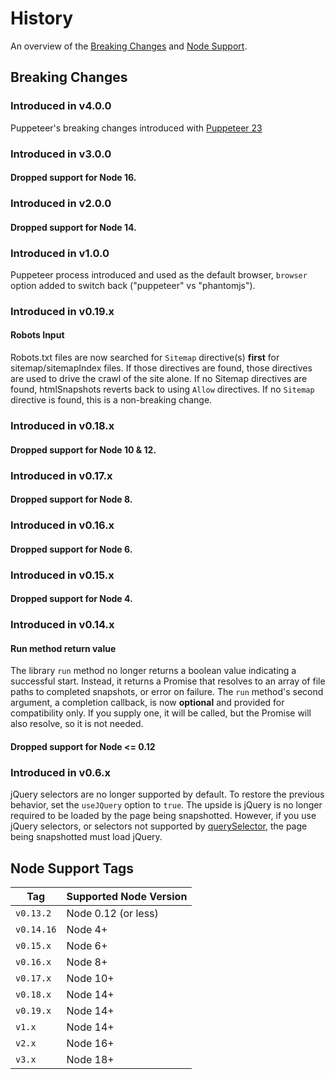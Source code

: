 # History
An overview of the [Breaking Changes](#breaking-changes) and [Node Support](#node-support-tags).

## Breaking Changes

### Introduced in v4.0.0
Puppeteer's breaking changes introduced with [Puppeteer 23](https://github.com/puppeteer/puppeteer/releases/tag/puppeteer-v23.0.0)

### Introduced in v3.0.0
#### Dropped support for Node 16.

### Introduced in v2.0.0
#### Dropped support for Node 14.

### Introduced in v1.0.0
Puppeteer process introduced and used as the default browser, `browser` option added to switch back ("puppeteer" vs "phantomjs").

### Introduced in v0.19.x
#### Robots Input
Robots.txt files are now searched for `Sitemap` directive(s) **first** for sitemap/sitemapIndex files. If those directives are found, those directives are used to drive the crawl of the site alone. If no Sitemap directives are found, htmlSnapshots reverts back to using `Allow` directives. If no `Sitemap` directive is found, this is a non-breaking change.

### Introduced in v0.18.x
#### Dropped support for Node 10 & 12.

### Introduced in v0.17.x
#### Dropped support for Node 8.

### Introduced in v0.16.x
#### Dropped support for Node 6.

### Introduced in v0.15.x
#### Dropped support for Node 4.

### Introduced in v0.14.x
#### Run method return value
The library `run` method no longer returns a boolean value indicating a successful start. Instead, it returns a Promise that resolves to an array of file paths to completed snapshots, or error on failure. The `run` method's second argument, a completion callback, is now **optional** and provided for compatibility only. If you supply one, it will be called, but the Promise will also resolve, so it is not needed.
#### Dropped support for Node <= 0.12

### Introduced in v0.6.x
jQuery selectors are no longer supported by default. To restore the previous behavior, set the `useJQuery` option to `true`.
The upside is jQuery is no longer required to be loaded by the page being snapshotted. However, if you use jQuery selectors, or selectors not supported by [querySelector](https://developer.mozilla.org/en-US/docs/Web/API/document.querySelector), the page being snapshotted must load jQuery.

## Node Support Tags
| Tag | Supported Node Version |
| --- | --- |
| `v0.13.2 ` | Node 0.12 (or less) |
| `v0.14.16` | Node 4+ |
| `v0.15.x ` | Node 6+ |
| `v0.16.x ` | Node 8+ |
| `v0.17.x ` | Node 10+ |
| `v0.18.x ` | Node 14+ |
| `v0.19.x ` | Node 14+ |
| `v1.x  `   | Node 14+ |
| `v2.x  `   | Node 16+ |
| `v3.x  `   | Node 18+ |
